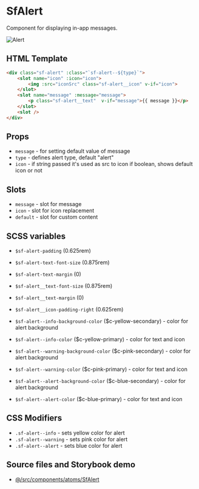 # SfAlert

Component for displaying in-app messages.

![Alert](https://user-images.githubusercontent.com/33127342/55155868-ba88a500-5158-11e9-94f4-3cd787e5c1b4.png "Alert")


## HTML Template

````html
<div class="sf-alert" :class="`sf-alert--${type}`">
    <slot name="icon" :icon="icon">
        <img :src="iconSrc" class="sf-alert__icon" v-if="icon">
    </slot>
    <slot name="message" :message="message">
        <p class="sf-alert__text"  v-if="message">{{ message }}</p>
    </slot>
    <slot />
</div>
````

## Props

- `message` - for setting default value of message
- `type` - defines alert type, default "alert"
- `icon` - if string passed it's used as src to icon if boolean, shows default icon or not

## Slots

- `message` - slot for message
- `icon` - slot for icon replacement
- `default` - slot for custom content

## SCSS variables

- `$sf-alert-padding` (0.625rem)
- `$sf-alert-text-font-size` (0.875rem)
- `$sf-alert-text-margin` (0) 

- `$sf-alert__text-font-size` (0.875rem)
- `$sf-alert__text-margin` (0)

- `$sf-alert__icon-padding-right` (0.625rem)

- `$sf-alert--info-background-color` ($c-yellow-secondary) - color for alert background
- `$sf-alert--info-color` ($c-yellow-primary) - color for text and icon

- `$sf-alert--warning-background-color` ($c-pink-secondary) - color for alert background
- `$sf-alert--warning-color` ($c-pink-primary) - color for text and icon

- `$sf-alert--alert-background-color` ($c-blue-secondary) - color for alert background
- `$sf-alert--alert-color` ($c-blue-primary) - color for text and icon

## CSS Modifiers

- `.sf-alert--info` - sets yellow color for alert
- `.sf-alert--warning` - sets pink color for alert
- `.sf-alert--alert` - sets blue color for alert

## Source files and Storybook demo

- [@/src/components/atoms/SfAlert](https://github.com/DivanteLtd/storefront-ui/tree/master/src/components/atoms/SfAlert)
